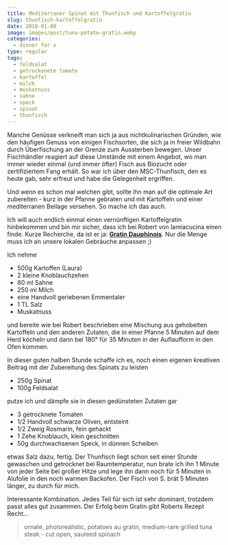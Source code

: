 ```yaml
---
title: Mediterraner Spinat mit Thunfisch und Kartoffelgratin
slug: thunfisch-kartoffelgratin
date: 2010-01-09
image: images/post/tuna-potato-gratin.webp
categories: 
  - dinner for x
type: regular
tags: 
  - feldsalat
  - getrockenete tomate
  - kartoffel
  - milch
  - muskatnuss
  - sahne
  - speck
  - spinat
  - thunfisch
---
```


Manche Genüsse verkneift man sich ja aus nichtkulinarischen Gründen, wie den häufigen Genuss von einigen Fischsorten, die sich ja in freier Wildbahn durch Überfischung an der Grenze zum Aussterben bewegen. Unser Fischhändler reagiert auf diese Umstände mit einem Angebot, wo man immer wieder einmal (und immer öfter) Fisch aus Biozucht oder zertifiziertem Fang erhält. So war ich über den MSC-Thunfisch, den es heute gab, sehr erfreut und habe die Gelegenheit ergriffen.

Und wenn es schon mal welchen gibt, sollte ihn man auf die optimale Art zubereiten - kurz in der Pfanne gebraten und mit Kartoffeln und einer mediterranen Beilage versehen. So mache ich das auch.

Ich will auch endlich einmal einen vernünftigen Kartoffelgratin hinbekommen und bin mir sicher, dass ich bei Robert von lamiacucina einen finde. Kurze Recherche, da ist er ja: **[Gratin Dauphinois](http://lamiacucina.wordpress.com/2009/05/12/gratin-dauphinois/)**. Nur die Menge muss ich an unsere lokalen Gebräuche anpassen ;)

Ich nehme

* 500g Kartoffen (Laura) 
* 2 kleine Knoblauchzehen 
* 80 ml Sahne 
* 250 ml Milch 
* eine Handvoll geriebenen Emmentaler 
* 1 TL Salz 
* Muskatnuss

und bereite wie bei Robert beschrieben eine Mischung aus gehobelten Kartoffeln und den anderen Zutaten, die in einer Pfanne 5 Minuten auf dem Herd köcheln und dann bei 180° für 35 Minuten in der Auflaufform in den Ofen kommen.

In dieser guten halben Stunde schaffe ich es, noch einen eigenen kreativen Beitrag mit der Zubereitung des Spinats zu leisten

* 250g Spinat 
* 100g Feldsalat

putze ich und dämpfe sie in diesen gedünsteten Zutaten gar

* 3 getrocknete Tomaten 
* 1/2 Handvoll schwarze Oliven, entsteint 
* 1/2 Zweig Rosmarin, fein gehackt 
* 1 Zehe Knoblauch, klein geschnitten 
* 50g durchwachsenen Speck, in dünnen Scheiben

etwas Salz dazu, fertig. Der Thunfisch liegt schon seit einer Stunde gewaschen und getrocknet bei Raumtemperatur, nun brate ich ihn 1 Minute von jeder Seite bei großer Hitze und lege ihn dann noch für 5 Minuten in Alufolie in den noch warmen Backofen. Der Fisch von S. brät 5 Minuten länger, zu durch für mich.

Interessante Kombination. Jedes Teil für sich ist sehr dominant, trotzdem passt alles gut zusammen. Der Erfolg beim Gratin gibt Roberts Rezept Recht...

> ornate, photorealistic, potatoes au gratin, medium-rare grilled tuna steak - cut open, sauteed spinach 